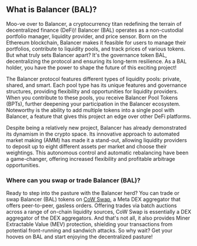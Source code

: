 <h2>What is Balancer (BAL)?</h2>

<p>Moo-ve over to Balancer, a cryptocurrency titan redefining the terrain of decentralized finance (DeFi)! Balancer (BAL) operates as a non-custodial portfolio manager, liquidity provider, and price sensor. Born on the Ethereum blockchain, Balancer makes it feasible for users to manage their portfolios, contribute to liquidity pools, and track prices of various tokens. But what truly sets Balancer apart? It's the governance token BAL, decentralizing the protocol and ensuring its long-term resilience. As a BAL holder, you have the power to shape the future of this exciting project!</p>

<p>The Balancer protocol features different types of liquidity pools: private, shared, and smart. Each pool type has its unique features and governance structures, providing flexibility and opportunities for liquidity providers. When you contribute to these pools, you receive Balancer Pool Tokens (BPTs), further deepening your participation in the Balancer ecosystem. Noteworthy is the ability to add multiple tokens into a single pool with Balancer, a feature that gives this project an edge over other DeFi platforms.</p>

<p>Despite being a relatively new project, Balancer has already demonstrated its dynamism in the crypto space. Its innovative approach to automated market making (AMM) has made it a stand-out, allowing liquidity providers to deposit up to eight different assets per market and choose their weightings. This autonomous control and automatic rebalancing have been a game-changer, offering increased flexibility and profitable arbitrage opportunities.</p>

<h3>Where can you swap or trade Balancer (BAL)?</h3>

<p>Ready to step into the pasture with the Balancer herd? You can trade or swap Balancer (BAL) tokens on <a href="https://swap.cow.fi/" target="_blank" rel="noopener">CoW Swap</a>, a Meta DEX aggregator that offers peer-to-peer, gasless orders. Offering trades via batch auctions across a range of on-chain liquidity sources, CoW Swap is essentially a DEX aggregator of the DEX aggregators. And that's not all, it also provides Miner Extractable Value (MEV) protection, shielding your transactions from potential front-running and sandwich attacks. So why wait? Get your hooves on BAL and start enjoying the decentralized pasture!</p>